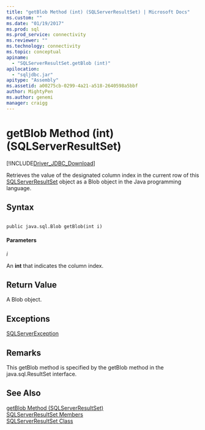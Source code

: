 ```yaml
---
title: "getBlob Method (int) (SQLServerResultSet) | Microsoft Docs"
ms.custom: ""
ms.date: "01/19/2017"
ms.prod: sql
ms.prod_service: connectivity
ms.reviewer: ""
ms.technology: connectivity
ms.topic: conceptual
apiname: 
  - "SQLServerResultSet.getBlob (int)"
apilocation: 
  - "sqljdbc.jar"
apitype: "Assembly"
ms.assetid: a00275cb-0299-4a21-a518-2640598a5bbf
author: MightyPen
ms.author: genemi
manager: craigg
---
```

# getBlob Method (int) (SQLServerResultSet)
[!INCLUDE[Driver_JDBC_Download](../../../includes/driver_jdbc_download.md)]

  Retrieves the value of the designated column index in the current row of this [SQLServerResultSet](../../../connect/jdbc/reference/sqlserverresultset-class.md) object as a Blob object in the Java programming language.  
  
## Syntax  
  
```  
  
public java.sql.Blob getBlob(int i)  
```  
  
#### Parameters  
 *i*  
  
 An **int** that indicates the column index.  
  
## Return Value  
 A Blob object.  
  
## Exceptions  
 [SQLServerException](../../../connect/jdbc/reference/sqlserverexception-class.md)  
  
## Remarks  
 This getBlob method is specified by the getBlob method in the java.sql.ResultSet interface.  
  
## See Also  
 [getBlob Method &#40;SQLServerResultSet&#41;](../../../connect/jdbc/reference/getblob-method-sqlserverresultset.md)   
 [SQLServerResultSet Members](../../../connect/jdbc/reference/sqlserverresultset-members.md)   
 [SQLServerResultSet Class](../../../connect/jdbc/reference/sqlserverresultset-class.md)  
  
  
